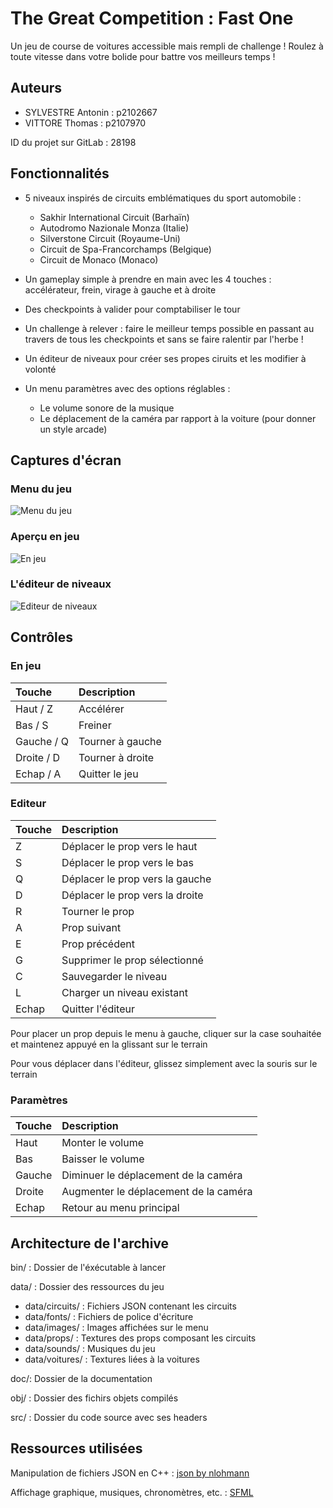 
# The Great Competition : Fast One

Un jeu de course de voitures accessible mais rempli de challenge !
Roulez à toute vitesse dans votre bolide pour battre vos meilleurs temps !
## Auteurs

- SYLVESTRE Antonin : p2102667
- VITTORE Thomas : p2107970

ID du projet sur GitLab : 28198
## Fonctionnalités

- 5 niveaux inspirés de circuits emblématiques du sport automobile : 
    - Sakhir International Circuit (Barhaïn)
    - Autodromo Nazionale Monza (Italie)
    - Silverstone Circuit (Royaume-Uni)
    - Circuit de Spa-Francorchamps (Belgique)
    - Circuit de Monaco (Monaco)

- Un gameplay simple à prendre en main avec les 4 touches : accélérateur, frein, virage à gauche et à droite
- Des checkpoints à valider pour comptabiliser le tour
- Un challenge à relever : faire le meilleur temps possible en passant au travers de tous les checkpoints et sans se faire ralentir par l'herbe !
- Un éditeur de niveaux pour créer ses propes ciruits et les modifier à volonté
- Un menu paramètres avec des options réglables :
    - Le volume sonore de la musique
    - Le déplacement de la caméra par rapport à la voiture (pour donner un style arcade)
## Captures d'écran

### Menu du jeu
![Menu du jeu](https://media.discordapp.net/attachments/889998716067545098/1102586847168823336/menu.png?width=1247&height=686)

### Aperçu en jeu
![En jeu](https://media.discordapp.net/attachments/889998716067545098/1102586846883631196/jeu.png?width=1247&height=686)

### L'éditeur de niveaux
![Editeur de niveaux](https://media.discordapp.net/attachments/889998716067545098/1102586846543880222/editeur.png?width=1247&height=686)
## Contrôles

### En jeu

| Touche | Description                |
| :-------- | :------------------------- |
| Haut / Z | Accélérer |
| Bas / S | Freiner |
| Gauche / Q | Tourner à gauche |
| Droite / D | Tourner à droite |
| Echap / A | Quitter le jeu |

### Editeur

| Touche | Description                |
| :-------- | :------------------------- |
| Z | Déplacer le prop vers le haut |
| S | Déplacer le prop vers le bas |
| Q | Déplacer le prop vers la gauche |
| D | Déplacer le prop vers la droite |
| R | Tourner le prop |
| A | Prop suivant |
| E | Prop précédent |
| G | Supprimer le prop sélectionné |
| C | Sauvegarder le niveau |
| L | Charger un niveau existant |
| Echap | Quitter l'éditeur |

Pour placer un prop depuis le menu à gauche, cliquer sur la case souhaitée et maintenez appuyé en la glissant sur le terrain

Pour vous déplacer dans l'éditeur, glissez simplement avec la souris sur le terrain

### Paramètres

| Touche | Description                |
| :-------- | :------------------------- |
| Haut | Monter le volume |
| Bas | Baisser le volume |
| Gauche | Diminuer le déplacement de la caméra |
| Droite | Augmenter le déplacement de la caméra |
| Echap | Retour au menu principal |

## Architecture de l'archive

bin/ : Dossier de l'éxécutable à lancer

data/ : Dossier des ressources du jeu

  - data/circuits/ : Fichiers JSON contenant les circuits
  - data/fonts/ : Fichiers de police d'écriture
  - data/images/ : Images affichées sur le menu
  - data/props/ : Textures des props composant les circuits
  - data/sounds/ : Musiques du jeu
  - data/voitures/ : Textures liées à la voitures

doc/: Dossier de la documentation

obj/ : Dossier des fichirs objets compilés

src/ : Dossier du code source avec ses headers
## Ressources utilisées

Manipulation de fichiers JSON en C++ : [json by nlohmann](https://github.com/nlohmann/json)

Affichage graphique, musiques, chronomètres, etc. :  [SFML](https://www.sfml-dev.org/index-fr.php)